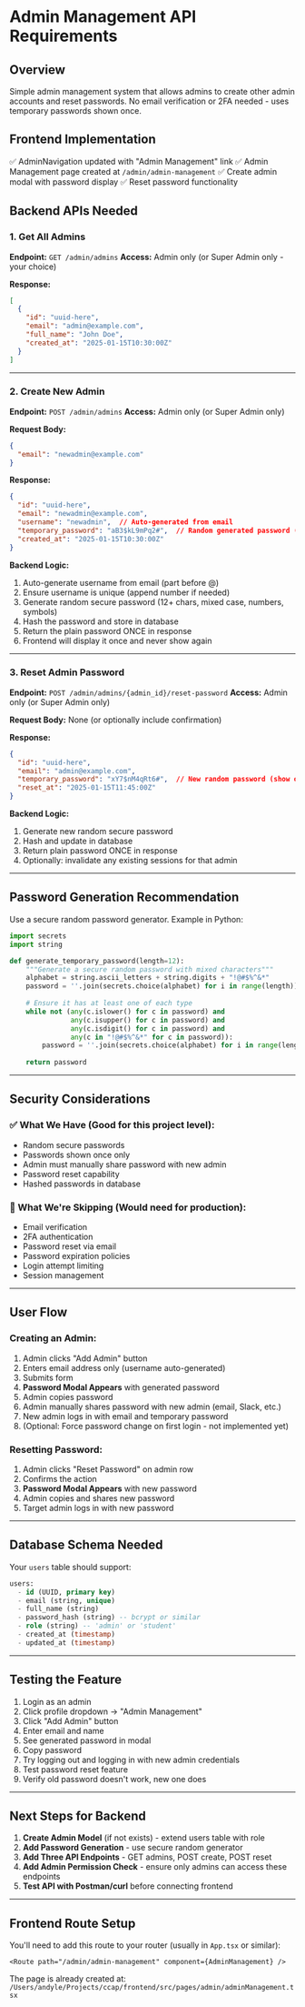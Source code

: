 # Admin Management API Requirements

## Overview
Simple admin management system that allows admins to create other admin accounts and reset passwords. No email verification or 2FA needed - uses temporary passwords shown once.

## Frontend Implementation
✅ AdminNavigation updated with "Admin Management" link
✅ Admin Management page created at `/admin/admin-management`
✅ Create admin modal with password display
✅ Reset password functionality

## Backend APIs Needed

### 1. Get All Admins
**Endpoint:** `GET /admin/admins`
**Access:** Admin only (or Super Admin only - your choice)

**Response:**
```json
[
  {
    "id": "uuid-here",
    "email": "admin@example.com",
    "full_name": "John Doe",
    "created_at": "2025-01-15T10:30:00Z"
  }
]
```

---

### 2. Create New Admin
**Endpoint:** `POST /admin/admins`
**Access:** Admin only (or Super Admin only)

**Request Body:**
```json
{
  "email": "newadmin@example.com"
}
```

**Response:**
```json
{
  "id": "uuid-here",
  "email": "newadmin@example.com",
  "username": "newadmin",  // Auto-generated from email
  "temporary_password": "aB3$kL9mPq2#",  // Random generated password (show once!)
  "created_at": "2025-01-15T10:30:00Z"
}
```

**Backend Logic:**
1. Auto-generate username from email (part before @)
2. Ensure username is unique (append number if needed)
3. Generate random secure password (12+ chars, mixed case, numbers, symbols)
4. Hash the password and store in database
5. Return the plain password ONCE in response
6. Frontend will display it once and never show again

---

### 3. Reset Admin Password
**Endpoint:** `POST /admin/admins/{admin_id}/reset-password`
**Access:** Admin only (or Super Admin only)

**Request Body:** None (or optionally include confirmation)

**Response:**
```json
{
  "id": "uuid-here",
  "email": "admin@example.com",
  "temporary_password": "xY7$nM4qRt6#",  // New random password (show once!)
  "reset_at": "2025-01-15T11:45:00Z"
}
```

**Backend Logic:**
1. Generate new random secure password
2. Hash and update in database
3. Return plain password ONCE in response
4. Optionally: invalidate any existing sessions for that admin

---

## Password Generation Recommendation

Use a secure random password generator. Example in Python:

```python
import secrets
import string

def generate_temporary_password(length=12):
    """Generate a secure random password with mixed characters"""
    alphabet = string.ascii_letters + string.digits + "!@#$%^&*"
    password = ''.join(secrets.choice(alphabet) for i in range(length))
    
    # Ensure it has at least one of each type
    while not (any(c.islower() for c in password) and 
               any(c.isupper() for c in password) and
               any(c.isdigit() for c in password) and
               any(c in "!@#$%^&*" for c in password)):
        password = ''.join(secrets.choice(alphabet) for i in range(length))
    
    return password
```

---

## Security Considerations

### ✅ What We Have (Good for this project level):
- Random secure passwords
- Passwords shown once only
- Admin must manually share password with new admin
- Password reset capability
- Hashed passwords in database

### 🚫 What We're Skipping (Would need for production):
- Email verification
- 2FA authentication
- Password reset via email
- Password expiration policies
- Login attempt limiting
- Session management

---

## User Flow

### Creating an Admin:
1. Admin clicks "Add Admin" button
2. Enters email address only (username auto-generated)
3. Submits form
4. **Password Modal Appears** with generated password
5. Admin copies password
6. Admin manually shares password with new admin (email, Slack, etc.)
7. New admin logs in with email and temporary password
8. (Optional: Force password change on first login - not implemented yet)

### Resetting Password:
1. Admin clicks "Reset Password" on admin row
2. Confirms the action
3. **Password Modal Appears** with new password
4. Admin copies and shares new password
5. Target admin logs in with new password

---

## Database Schema Needed

Your `users` table should support:
```sql
users:
  - id (UUID, primary key)
  - email (string, unique)
  - full_name (string)
  - password_hash (string) -- bcrypt or similar
  - role (string) -- 'admin' or 'student'
  - created_at (timestamp)
  - updated_at (timestamp)
```

---

## Testing the Feature

1. Login as an admin
2. Click profile dropdown → "Admin Management"
3. Click "Add Admin" button
4. Enter email and name
5. See generated password in modal
6. Copy password
7. Try logging out and logging in with new admin credentials
8. Test password reset feature
9. Verify old password doesn't work, new one does

---

## Next Steps for Backend

1. **Create Admin Model** (if not exists) - extend users table with role
2. **Add Password Generation** - use secure random generator
3. **Add Three API Endpoints** - GET admins, POST create, POST reset
4. **Add Admin Permission Check** - ensure only admins can access these endpoints
5. **Test API with Postman/curl** before connecting frontend

---

## Frontend Route Setup

You'll need to add this route to your router (usually in `App.tsx` or similar):

```tsx
<Route path="/admin/admin-management" component={AdminManagement} />
```

The page is already created at:
`/Users/andyle/Projects/ccap/frontend/src/pages/admin/adminManagement.tsx`

